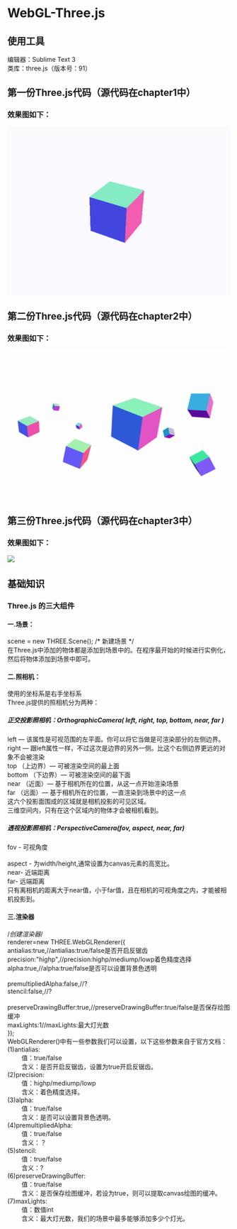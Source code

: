 # WebGL-Three.js
## 使用工具
编辑器：Sublime Text 3<br>
类库：three.js（版本号：91）
## 第一份Three.js代码（源代码在chapter1中）
### 效果图如下：
![](https://github.com/1123GY/WebGL-Three.js/blob/master/chapter1/web1.gif)
## 第二份Three.js代码（源代码在chapter2中）
### 效果图如下：
![](https://github.com/1123GY/WebGL-Three.js/blob/master/chapter2/web2.gif)
## 第三份Three.js代码（源代码在chapter3中）
### 效果图如下：
![](https://github.com/1123GY/WebGL-Three.js/blob/master/chapter3/web3.gif)
## 基础知识
### Three.js 的三大组件
#### 一.场景：
scene = new THREE.Scene();  /* 新建场景 */<br>
在Three.js中添加的物体都是添加到场景中的。在程序最开始的时候进行实例化，然后将物体添加到场景中即可。
#### 二.照相机：
使用的坐标系是右手坐标系<br>
Three.js提供的照相机分为两种：<br>
##### 正交投影照相机：OrthographicCamera( left, right, top, bottom, near, far )
left — 该属性是可视范围的左平面。你可以将它当做是可渲染部分的左侧边界。<br>
right — 跟left属性一样，不过这次是边界的另外一侧。比这个右侧边界更远的对象不会被渲染<br>
top （上边界）— 可被渲染空间的最上面<br>
bottom （下边界）— 可被渲染空间的最下面<br>
near （近面）— 基于相机所在的位置，从这一点开始渲染场景<br>
far （远面）— 基于相机所在的位置，一直渲染到场景中的这一点 <br>
这六个投影面围成的区域就是相机投影的可见区域。 <br>
三维空间内，只有在这个区域内的物体才会被相机看到。<br>
##### 透视投影照相机：PerspectiveCamera(fov, aspect, near, far)
fov - 可视角度 <br><br>
aspect - 为width/height,通常设置为canvas元素的高宽比。<br>
near- 近端距离 <br>
far- 远端距离 <br>
只有离相机的距离大于near值，小于far值，且在相机的可视角度之内，才能被相机投影到。<br>
#### 三.渲染器
/*创建渲染器*/<br>
renderer=new THREE.WebGLRenderer({      <br>
antialias:true,//antialias:true/false是否开启反锯齿<br>
precision:"highp",//precision:highp/mediump/lowp着色精度选择<br>
alpha:true,//alpha:true/false是否可以设置背景色透明 <br>     
premultipliedAlpha:false,//?      <br>
stencil:false,//?    <br>  
preserveDrawingBuffer:true,//preserveDrawingBuffer:true/false是否保存绘图缓冲     <br>
maxLights:1//maxLights:最大灯光数<br>
}); <br>
WebGLRenderer()中有一些参数我们可以设置，以下这些参数来自于官方文档：<br>
  (1)antialias:<br>
　　  值：true/false<br>
　　  含义：是否开启反锯齿，设置为true开启反锯齿。<br>
  (2)precision:<br>
　　  值：highp/mediump/lowp<br>
　　  含义：着色精度选择。<br>
  (3)alpha:<br>
　　  值：true/false<br>
　　  含义：是否可以设置背景色透明。<br>
  (4)premultipliedAlpha:<br>
　　  值：true/false<br>
　　  含义：？<br>
  (5)stencil:<br>
　　  值：true/false<br>
　　  含义：?<br>
  (6)preserveDrawingBuffer:<br>
　　  值：true/false<br>
　　  含义：是否保存绘图缓冲，若设为true，则可以提取canvas绘图的缓冲。<br>
  (7)maxLights:<br>
　　  值：数值int<br>
　　  含义：最大灯光数，我们的场景中最多能够添加多少个灯光。<br>
